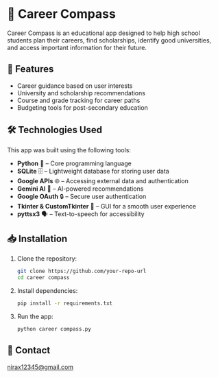 # 📌 Career Compass  

Career Compass is an educational app designed to help high school students plan their careers, find scholarships, identify good universities, and access important information for their future.  

## 🚀 Features  
- Career guidance based on user interests  
- University and scholarship recommendations  
- Course and grade tracking for career paths  
- Budgeting tools for post-secondary education  

## 🛠️ Technologies Used  
This app was built using the following tools:  

- **Python** 🐍 – Core programming language  
- **SQLite** 🗄️ – Lightweight database for storing user data  
- **Google APIs** 🌐 – Accessing external data and authentication  
- **Gemini AI** 🤖 – AI-powered recommendations  
- **Google OAuth** 🔒 – Secure user authentication  
- **Tkinter & CustomTkinter** 🎨 – GUI for a smooth user experience  
- **pyttsx3** 🗣️ – Text-to-speech for accessibility  

## 📥 Installation  
1. Clone the repository:  
   ```bash
   git clone https://github.com/your-repo-url
   cd career compass
   ```
2. Install dependencies:  
   ```bash
   pip install -r requirements.txt
   ```
3. Run the app:  
   ```bash
   python career compass.py
   ```

## 📧 Contact  
nirax12345@gmail.com


